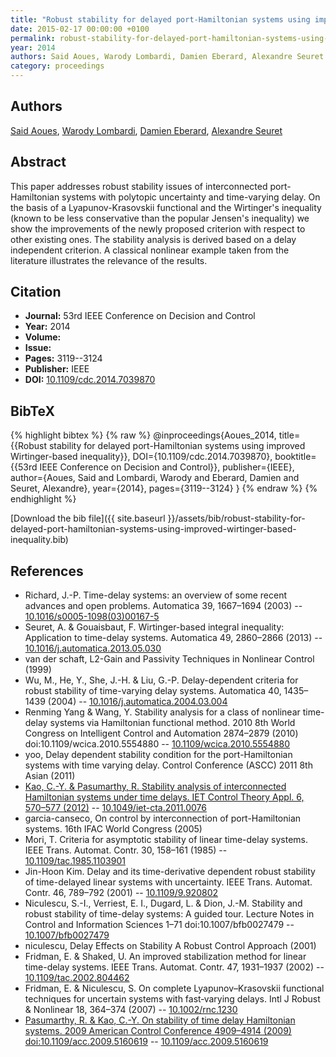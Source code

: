 ```yaml
---
title: "Robust stability for delayed port-Hamiltonian systems using improved Wirtinger-based inequality"
date: 2015-02-17 00:00:00 +0100
permalink: robust-stability-for-delayed-port-hamiltonian-systems-using-improved-wirtinger-based-inequality
year: 2014
authors: Said Aoues, Warody Lombardi, Damien Eberard, Alexandre Seuret
category: proceedings
---
```

 
## Authors
[Said Aoues](authors/said-aoues), [Warody Lombardi](authors/warody-lombardi), [Damien Eberard](authors/damien-eberard), [Alexandre Seuret](authors/alexandre-seuret)
 
## Abstract
This paper addresses robust stability issues of interconnected port-Hamiltonian systems with polytopic uncertainty and time-varying delay. On the basis of a Lyapunov-Krasovskii functional and the Wirtinger's inequality (known to be less conservative than the popular Jensen's inequality) we show the improvements of the newly proposed criterion with respect to other existing ones. The stability analysis is derived based on a delay independent criterion. A classical nonlinear example taken from the literature illustrates the relevance of the results.
 
## Citation
- **Journal:** 53rd IEEE Conference on Decision and Control
- **Year:** 2014
- **Volume:** 
- **Issue:** 
- **Pages:** 3119--3124
- **Publisher:** IEEE
- **DOI:** [10.1109/cdc.2014.7039870](https://doi.org/10.1109/cdc.2014.7039870)
 
## BibTeX
{% highlight bibtex %}
{% raw %}
@inproceedings{Aoues_2014,
  title={{Robust stability for delayed port-Hamiltonian systems using improved Wirtinger-based inequality}},
  DOI={10.1109/cdc.2014.7039870},
  booktitle={{53rd IEEE Conference on Decision and Control}},
  publisher={IEEE},
  author={Aoues, Said and Lombardi, Warody and Eberard, Damien and Seuret, Alexandre},
  year={2014},
  pages={3119--3124}
}
{% endraw %}
{% endhighlight %}
 
[Download the bib file]({{ site.baseurl }}/assets/bib/robust-stability-for-delayed-port-hamiltonian-systems-using-improved-wirtinger-based-inequality.bib)
 
## References
- Richard, J.-P. Time-delay systems: an overview of some recent advances and open problems. Automatica 39, 1667–1694 (2003) -- [10.1016/s0005-1098(03)00167-5](https://doi.org/10.1016/s0005-1098(03)00167-5)
- Seuret, A. & Gouaisbaut, F. Wirtinger-based integral inequality: Application to time-delay systems. Automatica 49, 2860–2866 (2013) -- [10.1016/j.automatica.2013.05.030](https://doi.org/10.1016/j.automatica.2013.05.030)
- van der schaft, L2-Gain and Passivity Techniques in Nonlinear Control (1999)
- Wu, M., He, Y., She, J.-H. & Liu, G.-P. Delay-dependent criteria for robust stability of time-varying delay systems. Automatica 40, 1435–1439 (2004) -- [10.1016/j.automatica.2004.03.004](https://doi.org/10.1016/j.automatica.2004.03.004)
- Renming Yang & Wang, Y. Stability analysis for a class of nonlinear time-delay systems via Hamiltonian functional method. 2010 8th World Congress on Intelligent Control and Automation 2874–2879 (2010) doi:10.1109/wcica.2010.5554880 -- [10.1109/wcica.2010.5554880](https://doi.org/10.1109/wcica.2010.5554880)
- yoo, Delay dependent stability condition for the port-Hamiltonian systems with time varying delay. Control Conference (ASCC) 2011 8th Asian (2011)
- [Kao, C.-Y. & Pasumarthy, R. Stability analysis of interconnected Hamiltonian systems under time delays. IET Control Theory Appl. 6, 570–577 (2012)](stability-analysis-of-interconnected-hamiltonian-systems-under-time-delays) -- [10.1049/iet-cta.2011.0076](https://doi.org/10.1049/iet-cta.2011.0076)
- garcia-canseco, On control by interconnection of port-Hamiltonian systems. 16th IFAC World Congress (2005)
- Mori, T. Criteria for asymptotic stability of linear time-delay systems. IEEE Trans. Automat. Contr. 30, 158–161 (1985) -- [10.1109/tac.1985.1103901](https://doi.org/10.1109/tac.1985.1103901)
- Jin-Hoon Kim. Delay and its time-derivative dependent robust stability of time-delayed linear systems with uncertainty. IEEE Trans. Automat. Contr. 46, 789–792 (2001) -- [10.1109/9.920802](https://doi.org/10.1109/9.920802)
- Niculescu, S.-I., Verriest, E. I., Dugard, L. & Dion, J.-M. Stability and robust stability of time-delay systems: A guided tour. Lecture Notes in Control and Information Sciences 1–71 doi:10.1007/bfb0027479 -- [10.1007/bfb0027479](https://doi.org/10.1007/bfb0027479)
- niculescu, Delay Effects on Stability A Robust Control Approach (2001)
- Fridman, E. & Shaked, U. An improved stabilization method for linear time-delay systems. IEEE Trans. Automat. Contr. 47, 1931–1937 (2002) -- [10.1109/tac.2002.804462](https://doi.org/10.1109/tac.2002.804462)
- Fridman, E. & Niculescu, S. On complete Lyapunov–Krasovskii functional techniques for uncertain systems with fast‐varying delays. Intl J Robust &amp; Nonlinear 18, 364–374 (2007) -- [10.1002/rnc.1230](https://doi.org/10.1002/rnc.1230)
- [Pasumarthy, R. & Kao, C.-Y. On stability of time delay Hamiltonian systems. 2009 American Control Conference 4909–4914 (2009) doi:10.1109/acc.2009.5160619](on-stability-of-time-delay-hamiltonian-systems) -- [10.1109/acc.2009.5160619](https://doi.org/10.1109/acc.2009.5160619)

